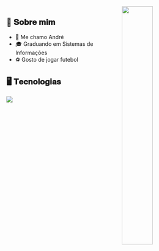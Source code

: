 <img src="https://i.pinimg.com/originals/16/5f/5a/165f5a7188c7a5164debaabd406ef43c.gif" width="40%" align="right"/>
<h2>📖 𝐒𝐨𝐛𝐫𝐞 𝐦𝐢𝐦</h2>

- 👾 Me chamo André 
- 🎓 Graduando em Sistemas de Informações
- ⚽ Gosto de jogar futebol

<h2>🖥️ 𝐓𝐞𝐜𝐧𝐨𝐥𝐨𝐠𝐢𝐚𝐬</h2>

<img src="https://skills.thijs.gg/icons?i=javascript,typescript,nodejs,java,spring,react,vite,postgres,mysql,docker,vscode,git&perline=7" align="left" />

